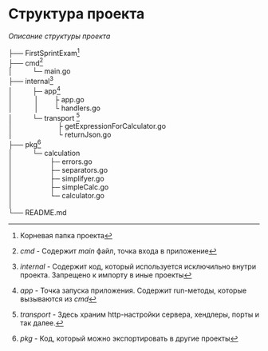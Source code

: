 # Структура проекта
_Описание структуры проекта_

├── FirstSprintExam[^1] </br>
├── cmd[^2]</br>
│ $~~~~~~~~$ └─ main.go </br>
├── internal[^3]</br>
│ $~~~~~~~~$ ├─ app[^4] </br>
│ $~~~~~~~~~$ │ $~~~~~~$ ├ app.go </br>
│ $~~~~~~~~~$ │ $~~~~~~$ └ handlers.go </br>
│ $~~~~~~~~$ └─ transport [^5] </br>
│ $~~~~~~~~~~~~~~~~~~~~~$ ├ getExpressionForCalculator.go </br>
│ $~~~~~~~~~~~~~~~~~~~~~$ └ returnJson.go </br>
├── pkg[^6]</br>
│ $~~~~~~~~$ └─ calculation </br>
│ $~~~~~~~~~~~~~~~~~$ ├─ errors.go </br>
│ $~~~~~~~~~~~~~~~~~$ ├─ separators.go </br>
│ $~~~~~~~~~~~~~~~~~$ ├─ simplifyer.go </br>
│ $~~~~~~~~~~~~~~~~~$ ├─ simpleCalc.go </br>
│ $~~~~~~~~~~~~~~~~~$ └─ calculator.go </br>
│</br>
└── README.md


[^1]: Корневая папка проекта
[^2]: _cmd_ - Содержит _main_ файл, точка входа в приложение
[^3]: _internal_ - Содержит код, который используется исключильно внутри проекта. Запрещено к импорту в иные проекты
[^4]: _app_ - Точка запуска приложения. Содержит run-методы, которые вызываются из _cmd_
[^5]: _transport_ - Здесь храним http-настройки сервера, хендлеры, порты и так далее.
[^6]: _pkg_ - Код, который можно экспортировать в другие проекты
